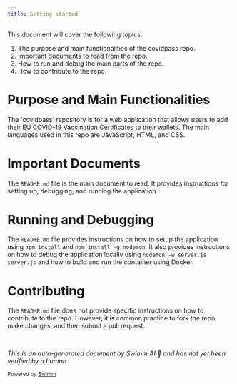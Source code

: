 ```yaml
---
title: Getting started
---
```

This document will cover the following topics:

1. The purpose and main functionalities of the covidpass repo.
2. Important documents to read from the repo.
3. How to run and debug the main parts of the repo.
4. How to contribute to the repo.

# Purpose and Main Functionalities

The 'covidpass' repository is for a web application that allows users to add their EU COVID-19 Vaccination Certificates to their wallets. The main languages used in this repo are JavaScript, HTML, and CSS.

# Important Documents

The `README.md` file is the main document to read. It provides instructions for setting up, debugging, and running the application.

# Running and Debugging

The `README.md` file provides instructions on how to setup the application using `npm install` and `npm install -g nodemon`. It also provides instructions on how to debug the application locally using `nodemon -w server.js server.js` and how to build and run the container using Docker.

# Contributing

The `README.md` file does not provide specific instructions on how to contribute to the repo. However, it is common practice to fork the repo, make changes, and then submit a pull request.

&nbsp;

*This is an auto-generated document by Swimm AI 🌊 and has not yet been verified by a human*

<SwmMeta version="3.0.0" repo-id="Z2l0aHViJTNBJTNBY292aWRwYXNzJTNBJTNBc2h1anV1dQ==" repo-name="covidpass"><sup>Powered by [Swimm](/)</sup></SwmMeta>
